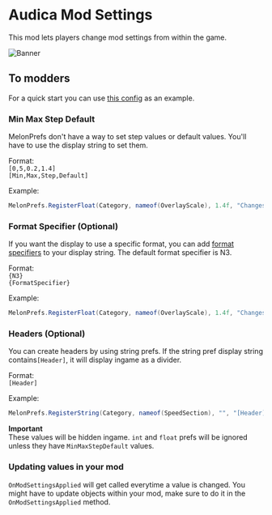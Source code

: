 # Audica Mod Settings

This mod lets players change mod settings from within the game.

![Banner](https://i.imgur.com/JVbzWPv.png "Banner")

## To modders
For a quick start you can use [this config](https://github.com/octoberU/ScoreOverlay/blob/master/Config.cs) as an example.

 
### **Min Max Step Default**  
MelonPrefs don't have a way to set step values or default values. You'll have to use the display string to set them.

Format:  
`[0,5,0.2,1.4]`  
`[Min,Max,Step,Default]`  

Example:   
```cs
MelonPrefs.RegisterFloat(Category, nameof(OverlayScale), 1.4f, "Changes the scale of the overlay [0,5,0.2,1.4]");
```

### **Format Specifier (Optional)**  
If you want the display to use a specific format, you can add [format specifiers](https://docs.microsoft.com/en-us/dotnet/standard/base-types/standard-numeric-format-strings) to your display string. The default format specifier is N3.


Format:  
`{N3}`  
`{FormatSpecifier}`  

Example:   
```cs
MelonPrefs.RegisterFloat(Category, nameof(OverlayScale), 1.4f, "Changes the scale of the overlay [0,5,0.2,1.4] {N3}");
```

### **Headers (Optional)**  
You can create headers by using string prefs. If the string pref display string contains`[Header]`, it will display ingame as a divider.


Format:  
`[Header]`

Example:   
```cs
MelonPrefs.RegisterString(Category, nameof(SpeedSection), "", "[Header]Speed options");
```
  
**Important**  
These values will be hidden ingame. `int` and `float` prefs will be ignored unless they have `MinMaxStepDefault` values.

### Updating values in your mod
`OnModSettingsApplied` will get called everytime a value is changed. You might have to update objects within your mod, make sure to do it in the `OnModSettingsApplied` method.
